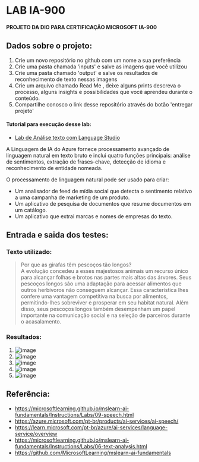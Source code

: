 # LAB IA-900
#### PROJETO DA DIO PARA CERTIFICAÇÃO MICROSOFT IA-900

## Dados sobre o projeto:

1. Crie um novo repositório no github com um nome a sua preferência
2. Crie uma pasta chamada 'inputs' e salve as imagens que você utilizou
3. Crie uma pasta chamado 'output' e salve os resultados de reconhecimento de texto nessas imagens
4. Crie um arquivo chamado Read Me , deixe alguns prints descreva o processo, alguns insights e possibilidades que você aprendeu durante o conteúdo.
5. Compartilhe conosco o link desse repositório através do botão 'entregar projeto'


#### Tutorial para execução desse lab: 
- [Lab de Análise texto com Language Studio ](https://learn.microsoft.com/pt-br/training/modules/analyze-text-with-text-analytics-service/)

A Linguagem de IA do Azure fornece processamento avançado de linguagem natural em texto bruto e inclui quatro funções principais: análise de sentimentos, extração de frases-chave, detecção de idioma e reconhecimento de entidade nomeada.

O processamento de linguagem natural pode ser usado para criar:

- Um analisador de feed de mídia social que detecta o sentimento relativo a uma campanha de marketing de um produto.
- Um aplicativo de pesquisa de documentos que resume documentos em um catálogo.
- Um aplicativo que extrai marcas e nomes de empresas do texto.

## Entrada e saida dos testes:
   
   
### Texto utilizado: 

> Por que as girafas têm pescoços tão longos? <br>
> A evolução concedeu a esses majestosos animais um recurso único para alcançar folhas e brotos nas partes mais altas das árvores. Seus pescoços longos são uma adaptação para acessar alimentos que outros herbívoros não conseguem alcançar. Essa característica lhes confere uma vantagem competitiva na busca por alimentos, permitindo-lhes sobreviver e prosperar em seu habitat natural. Além disso, seus pescoços longos também desempenham um papel importante na comunicação social e na seleção de parceiros durante o acasalamento.


### Resultados:
1. ![image](https://github.com/littlegirl777/Dio-Microsoft-IA-900/assets/156604824/2d95becf-6eb4-425c-bd82-9ec26f64a4dd)
2. ![image](https://github.com/littlegirl777/Dio-Microsoft-IA-900/assets/156604824/68ddbebc-a437-43a3-90f6-8262a99b7a3f)
3. ![image](https://github.com/littlegirl777/Dio-Microsoft-IA-900/assets/156604824/a858bc55-226f-4fd2-a841-0506bc9c555d)
4. ![image](https://github.com/littlegirl777/Dio-Microsoft-IA-900/assets/156604824/f3294508-f0ba-4757-82b2-55f7a4749a54)
5. ![image](https://github.com/littlegirl777/Dio-Microsoft-IA-900/assets/156604824/90121cfa-f5e5-4068-9ea9-c4c96a68da76)









## Referência:

- https://microsoftlearning.github.io/mslearn-ai-fundamentals/Instructions/Labs/09-speech.html
- https://azure.microsoft.com/pt-br/products/ai-services/ai-speech/
- https://learn.microsoft.com/pt-br/azure/ai-services/language-service/overview
- https://microsoftlearning.github.io/mslearn-ai-fundamentals/Instructions/Labs/06-text-analysis.html
- https://github.com/MicrosoftLearning/mslearn-ai-fundamentals
